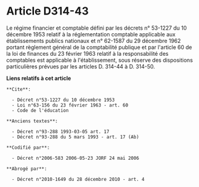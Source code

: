 # Article D314-43

Le régime financier et comptable défini par les décrets n° 53-1227 du 10 décembre 1953 relatif à la réglementation comptable
applicable aux établissements publics nationaux et n° 62-1587 du 29 décembre 1962 portant règlement général de la
comptabilité publique et par l'article 60 de la loi de finances du 23 février 1963 relatif à la responsabilité des comptables
est applicable à l'établissement, sous réserve des dispositions particulières prévues par les articles D. 314-44 à D. 314-50.

**Liens relatifs à cet article**

	**Cite**:

	  - Décret n°53-1227 du 10 décembre 1953
	  - Loi n°63-156 du 23 février 1963 - art. 60
	  - Code de l'éducation

	**Anciens textes**:

	  - Décret n°93-288 1993-03-05 art. 17
	  - Décret n°93-288 du 5 mars 1993 - art. 17 (Ab)

	**Codifié par**:

	  - Décret n°2006-583 2006-05-23 JORF 24 mai 2006

	**Abrogé par**:

	  - Décret n°2010-1649 du 28 décembre 2010 - art. 4
